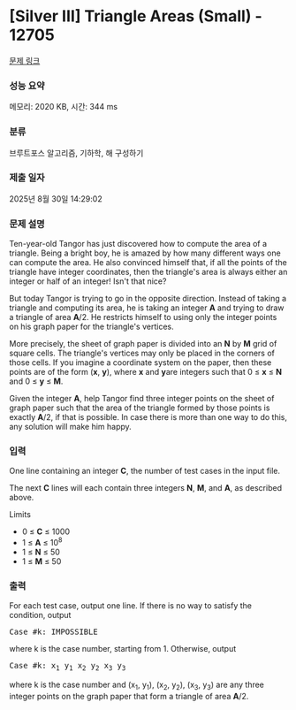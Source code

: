 # [Silver III] Triangle Areas (Small) - 12705 

[문제 링크](https://www.acmicpc.net/problem/12705) 

### 성능 요약

메모리: 2020 KB, 시간: 344 ms

### 분류

브루트포스 알고리즘, 기하학, 해 구성하기

### 제출 일자

2025년 8월 30일 14:29:02

### 문제 설명

<p>Ten-year-old Tangor has just discovered how to compute the area of a triangle. Being a bright boy, he is amazed by how many different ways one can compute the area. He also convinced himself that, if all the points of the triangle have integer coordinates, then the triangle's area is always either an integer or half of an integer! Isn't that nice?</p>

<p>But today Tangor is trying to go in the opposite direction. Instead of taking a triangle and computing its area, he is taking an integer <strong>A</strong> and trying to draw a triangle of area <strong>A</strong>/2. He restricts himself to using only the integer points on his graph paper for the triangle's vertices.</p>

<p>More precisely, the sheet of graph paper is divided into an <strong>N</strong> by <strong>M</strong> grid of square cells. The triangle's vertices may only be placed in the corners of those cells. If you imagine a coordinate system on the paper, then these points are of the form (<strong>x</strong>, <strong>y</strong>), where <strong>x</strong> and <strong>y</strong>are integers such that 0 ≤ <strong>x</strong> ≤ <strong>N</strong> and 0 ≤ <strong>y</strong> ≤ <strong>M</strong>.</p>

<p>Given the integer <strong>A</strong>, help Tangor find three integer points on the sheet of graph paper such that the area of the triangle formed by those points is exactly <strong>A</strong>/2, if that is possible. In case there is more than one way to do this, any solution will make him happy.</p>

### 입력 

 <p>One line containing an integer <strong>C</strong>, the number of test cases in the input file.</p>

<p>The next <strong>C</strong> lines will each contain three integers <strong>N</strong>, <strong>M</strong>, and <strong>A</strong>, as described above.</p>

<p>Limits</p>

<ul>
	<li>0 ≤ <strong>C</strong> ≤ 1000</li>
	<li>1 ≤ <strong>A</strong> ≤ 10<sup>8</sup></li>
	<li>1 ≤ <strong>N</strong> ≤ 50</li>
	<li>1 ≤ <strong>M</strong> ≤ 50</li>
</ul>

### 출력 

 <p>For each test case, output one line. If there is no way to satisfy the condition, output </p>

<pre>Case #k: IMPOSSIBLE
</pre>

<p>where k is the case number, starting from 1. Otherwise, output</p>

<pre>Case #k: x<sub>1</sub> y<sub>1</sub> x<sub>2</sub> y<sub>2</sub> x<sub>3</sub> y<sub>3</sub>
</pre>

<p>where k is the case number and (x<sub>1</sub>, y<sub>1</sub>), (x<sub>2</sub>, y<sub>2</sub>), (x<sub>3</sub>, y<sub>3</sub>) are any three integer points on the graph paper that form a triangle of area <strong>A</strong>/2.</p>

